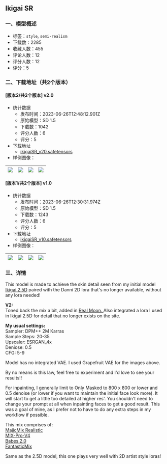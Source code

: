 ## Ikigai SR
### 一、模型概述

- 标签：`style`, `semi-realism`
- 下载数：2285
- 收藏人数：455
- 评论人数：12
- 评分人数：12
- 评分：5

### 二、下载地址（共2个版本）

#### [版本2/共2个版本] v2.0

- 统计数据
  - 发布时间：2023-06-26T12:48:12.901Z
  - 原始模型：SD 1.5
  - 下载数：1042
  - 评分人数：6
  - 评分：5
- 下载地址
  - [ikigaiSR_v20.safetensors](https://civitai.com/api/download/models/104431)
- 样例图像：

| <img src="https://image.civitai.com/xG1nkqKTMzGDvpLrqFT7WA/4f3c761f-95f5-4423-ac2b-497c03cf0a0e/width=450/1295752.jpeg" /> | <img src="https://image.civitai.com/xG1nkqKTMzGDvpLrqFT7WA/02e63030-34ef-4b9b-89ba-903780cfe5f3/width=450/1295753.jpeg" /> | <img src="https://image.civitai.com/xG1nkqKTMzGDvpLrqFT7WA/40932a34-b287-43c3-b7f3-b87454006b38/width=450/1295755.jpeg" /> | <img src="https://image.civitai.com/xG1nkqKTMzGDvpLrqFT7WA/05aeaa92-e6d2-4458-9d71-eeb267e0175e/width=450/1295756.jpeg" /> |
| ---- | ---- | ---- | ---- |

#### [版本1/共2个版本] v1.0

- 统计数据
  - 发布时间：2023-06-26T12:30:31.974Z
  - 原始模型：SD 1.5
  - 下载数：1243
  - 评分人数：6
  - 评分：5
- 下载地址
  - [ikigaiSR_v10.safetensors](https://civitai.com/api/download/models/83213)
- 样例图像：

| <img src="https://image.civitai.com/xG1nkqKTMzGDvpLrqFT7WA/3488f5c3-5c2c-4377-b655-8be0678b0ed2/width=450/938523.jpeg" /> | <img src="https://image.civitai.com/xG1nkqKTMzGDvpLrqFT7WA/289873cb-39bf-4c5c-bf4e-ec8d284fd7df/width=450/938525.jpeg" /> | <img src="https://image.civitai.com/xG1nkqKTMzGDvpLrqFT7WA/d51254bd-e1bd-43fa-b81c-e28466241382/width=450/938529.jpeg" /> | <img src="https://image.civitai.com/xG1nkqKTMzGDvpLrqFT7WA/c8b3f977-88f0-4b7c-922e-35b33be03a2d/width=450/938531.jpeg" /> |
| ---- | ---- | ---- | ---- |


### 三、详情
<p>This model is made to achieve the skin detail seen from my initial model <a target="_blank" rel="ugc" href="https://civitai.com/models/70661/ikigai-25d">Ikigai 2.5D</a> paired with the Danni 2D lora that's no longer available, without any lora needed!</p><p><strong>V2:</strong><br />Toned back the mix a bit, added in <a rel="ugc" href="https://civitai.com/models/67192/real-moon">Real Moon. </a>Also integrated a lora I used in Ikigai 2.5D for detail that no longer exists on the site.</p><p><strong>My usual settings:</strong><br />Sampler: DPM++ 2M Karras<br />Sample Steps: 20-35<br />Upscaler: ESRGAN_4x<br />Deniose: 0.5<br />CFG: 5-9</p><p>Model has no integrated VAE. I used Grapefruit VAE for the images above.</p><p>By no means is this law, feel free to experiment and I'd love to see your results!!</p><p>For inpainting, I generally limit to Only Masked to 800 x 800 or lower and 0.5 denoise (or lower if you want to maintain the initial face look more). It will start to get a little too detailed at higher res'. You shouldn't need to change your prompt at all when inpainting faces to get a good result. This was a goal of mine, as I prefer not to have to do any extra steps in my workflow if possible.</p><p>This mix comprises of:<br /><a target="_blank" rel="ugc" href="https://civitai.com/models/43331?modelVersionId=79068">MajicMix Realistic</a><br /><a target="_blank" rel="ugc" href="https://civitai.com/models/7241/mix-pro-v4">MIX-Pro-V4</a><br /><a target="_blank" rel="ugc" href="https://civitai.com/models/2220/babes">Babes 2.0</a><br /><a target="_blank" rel="ugc" href="https://civitai.com/models/22402/fantasticmix">FantasticMix</a></p><p>Same as the 2.5D model, this one plays very well with 2D artist style loras!</p>